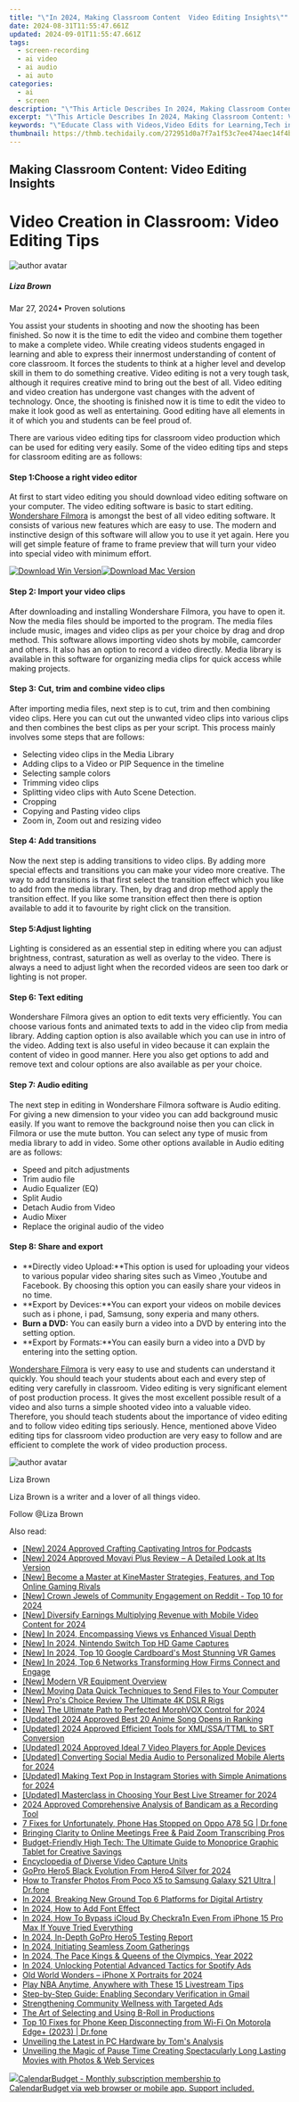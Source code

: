 ```yaml
---
title: "\"In 2024, Making Classroom Content  Video Editing Insights\""
date: 2024-08-31T11:55:47.661Z
updated: 2024-09-01T11:55:47.661Z
tags: 
  - screen-recording
  - ai video
  - ai audio
  - ai auto
categories: 
  - ai
  - screen
description: "\"This Article Describes In 2024, Making Classroom Content: Video Editing Insights\""
excerpt: "\"This Article Describes In 2024, Making Classroom Content: Video Editing Insights\""
keywords: "\"Educate Class with Videos,Video Edits for Learning,Tech in Education Tips,Save Time Editing Vid,Student-Friendly Video Edits,Engaging Educational Clips,Insightful Video Teaching\""
thumbnail: https://thmb.techidaily.com/272951d0a7f7a1f53c7ee474aec14f4b7a67f49064e3845b52b4ea1d0a9fa3cd.png
---
```


## Making Classroom Content: Video Editing Insights

# Video Creation in Classroom: Video Editing Tips

![author avatar](https://lh5.googleusercontent.com/-AIMmjowaFs4/AAAAAAAAAAI/AAAAAAAAABc/Y5UmwDaI7HU/s250-c-k/photo.jpg)

##### Liza Brown

 Mar 27, 2024• Proven solutions

You assist your students in shooting and now the shooting has been finished. So now it is the time to edit the video and combine them together to make a complete video. While creating videos students engaged in learning and able to express their innermost understanding of content of core classroom. It forces the students to think at a higher level and develop skill in them to do something creative. Video editing is not a very tough task, although it requires creative mind to bring out the best of all. Video editing and video creation has undergone vast changes with the advent of technology. Once, the shooting is finished now it is time to edit the video to make it look good as well as entertaining. Good editing have all elements in it of which you and students can be feel proud of.

There are various video editing tips for classroom video production which can be used for editing very easily. Some of the video editing tips and steps for classroom editing are as follows:

#### Step 1:Choose a right video editor

At first to start video editing you should download video editing software on your computer. The video editing software is basic to start editing. [Wondershare Filmora](https://tools.techidaily.com/wondershare/filmora/download/) is amongst the best of all video editing software. It consists of various new features which are easy to use. The modern and instinctive design of this software will allow you to use it yet again. Here you will get simple feature of frame to frame preview that will turn your video into special video with minimum effort.

[![Download Win Version](https://images.wondershare.com/filmora/guide/download-btn-win.jpg)](https://tools.techidaily.com/wondershare/filmora/download/)[![Download Mac Version](https://images.wondershare.com/filmora/guide/download-btn-mac.jpg)](https://tools.techidaily.com/wondershare/filmora/download/)

#### Step 2: Import your video clips

After downloading and installing Wondershare Filmora, you have to open it. Now the media files should be imported to the program. The media files include music, images and video clips as per your choice by drag and drop method. This software allows importing video shots by mobile, camcorder and others. It also has an option to record a video directly. Media library is available in this software for organizing media clips for quick access while making projects.

#### Step 3: Cut, trim and combine video clips

After importing media files, next step is to cut, trim and then combining video clips. Here you can cut out the unwanted video clips into various clips and then combines the best clips as per your script. This process mainly involves some steps that are follows:

* Selecting video clips in the Media Library
* Adding clips to a Video or PIP Sequence in the timeline
* Selecting sample colors
* Trimming video clips
* Splitting video clips with Auto Scene Detection.
* Cropping
* Copying and Pasting video clips
* Zoom in, Zoom out and resizing video

#### Step 4: Add transitions

Now the next step is adding transitions to video clips. By adding more special effects and transitions you can make your video more creative. The way to add transitions is that first select the transition effect which you like to add from the media library. Then, by drag and drop method apply the transition effect. If you like some transition effect then there is option available to add it to favourite by right click on the transition.

#### Step 5:Adjust lighting

Lighting is considered as an essential step in editing where you can adjust brightness, contrast, saturation as well as overlay to the video. There is always a need to adjust light when the recorded videos are seen too dark or lighting is not proper.

#### Step 6: Text editing

Wondershare Filmora gives an option to edit texts very efficiently. You can choose various fonts and animated texts to add in the video clip from media library. Adding caption option is also available which you can use in intro of the video. Adding text is also useful in video because it can explain the content of video in good manner. Here you also get options to add and remove text and colour options are also available as per your choice.

#### Step 7: Audio editing

The next step in editing in Wondershare Filmora software is Audio editing. For giving a new dimension to your video you can add background music easily. If you want to remove the background noise then you can click in Filmora or use the mute button. You can select any type of music from media library to add in video. Some other options available in Audio editing are as follows:

* Speed and pitch adjustments
* Trim audio file
* Audio Equalizer (EQ)
* Split Audio
* Detach Audio from Video
* Audio Mixer
* Replace the original audio of the video

#### Step 8: Share and export

* **Directly video Upload:**This option is used for uploading your videos to various popular video sharing sites such as Vimeo ,Youtube and Facebook. By choosing this option you can easily share your videos in no time.
* **Export by Devices:**You can export your videos on mobile devices such as i phone, i pad, Samsung, sony experia and many others.
* **Burn a DVD:** You can easily burn a video into a DVD by entering into the setting option.
* **Export by Formats:**You can easily burn a video into a DVD by entering into the setting option.

[Wondershare Filmora](https://tools.techidaily.com/wondershare/filmora/download/) is very easy to use and students can understand it quickly. You should teach your students about each and every step of editing very carefully in classroom. Video editing is very significant element of post production process. It gives the most excellent possible result of a video and also turns a simple shooted video into a valuable video. Therefore, you should teach students about the importance of video editing and to follow video editing tips seriously. Hence, mentioned above Video editing tips for classroom video production are very easy to follow and are efficient to complete the work of video production process.

![author avatar](https://lh5.googleusercontent.com/-AIMmjowaFs4/AAAAAAAAAAI/AAAAAAAAABc/Y5UmwDaI7HU/s250-c-k/photo.jpg)

Liza Brown

Liza Brown is a writer and a lover of all things video.

Follow @Liza Brown


<ins class="adsbygoogle"
     style="display:block"
     data-ad-format="autorelaxed"
     data-ad-client="ca-pub-7571918770474297"
     data-ad-slot="1223367746"></ins>



<ins class="adsbygoogle"
     style="display:block"
     data-ad-client="ca-pub-7571918770474297"
     data-ad-slot="8358498916"
     data-ad-format="auto"
     data-full-width-responsive="true"></ins>


<span class="atpl-alsoreadstyle">Also read:</span>
<div><ul>
<li><a href="https://article-knowledge.techidaily.com/new-2024-approved-crafting-captivating-intros-for-podcasts/"><u>[New] 2024 Approved  Crafting Captivating Intros for Podcasts</u></a></li>
<li><a href="https://article-knowledge.techidaily.com/new-2024-approved-movavi-plus-review-a-detailed-look-at-its-version/"><u>[New] 2024 Approved  Movavi Plus Review – A Detailed Look at Its Version</u></a></li>
<li><a href="https://article-knowledge.techidaily.com/new-become-a-master-at-kinemaster-strategies-features-and-top-online-gaming-rivals/"><u>[New] Become a Master at KineMaster  Strategies, Features, and Top Online Gaming Rivals</u></a></li>
<li><a href="https://article-knowledge.techidaily.com/new-crown-jewels-of-community-engagement-on-reddit-top-10-for-2024/"><u>[New] Crown Jewels of Community Engagement on Reddit - Top 10 for 2024</u></a></li>
<li><a href="https://facebook-video-footage.techidaily.com/new-diversify-earnings-multiplying-revenue-with-mobile-video-content-for-2024/"><u>[New] Diversify Earnings  Multiplying Revenue with Mobile Video Content for 2024</u></a></li>
<li><a href="https://article-knowledge.techidaily.com/new-in-2024-encompassing-views-vs-enhanced-visual-depth/"><u>[New] In 2024, Encompassing Views vs Enhanced Visual Depth</u></a></li>
<li><a href="https://video-capture.techidaily.com/new-in-2024-nintendo-switch-top-hd-game-captures/"><u>[New] In 2024, Nintendo Switch  Top HD Game Captures</u></a></li>
<li><a href="https://article-knowledge.techidaily.com/new-in-2024-top-10-google-cardboards-most-stunning-vr-games/"><u>[New] In 2024, Top 10  Google Cardboard's Most Stunning VR Games</u></a></li>
<li><a href="https://article-knowledge.techidaily.com/new-in-2024-top-6-networks-transforming-how-firms-connect-and-engage/"><u>[New] In 2024, Top 6 Networks Transforming How Firms Connect and Engage</u></a></li>
<li><a href="https://article-knowledge.techidaily.com/new-modern-vr-equipment-overview/"><u>[New] Modern VR Equipment Overview</u></a></li>
<li><a href="https://extra-support.techidaily.com/new-moving-data-quick-techniques-to-send-files-to-your-computer/"><u>[New] Moving Data  Quick Techniques to Send Files to Your Computer</u></a></li>
<li><a href="https://extra-support.techidaily.com/new-pros-choice-review-the-ultimate-4k-dslr-rigs/"><u>[New] Pro's Choice Review  The Ultimate 4K DSLR Rigs</u></a></li>
<li><a href="https://article-knowledge.techidaily.com/new-the-ultimate-path-to-perfected-morphvox-control-for-2024/"><u>[New] The Ultimate Path to Perfected MorphVOX Control for 2024</u></a></li>
<li><a href="https://article-knowledge.techidaily.com/updated-2024-approved-best-20-anime-song-opens-in-ranking/"><u>[Updated] 2024 Approved  Best 20 Anime Song Opens in Ranking</u></a></li>
<li><a href="https://article-knowledge.techidaily.com/updated-2024-approved-efficient-tools-for-xmlssattml-to-srt-conversion/"><u>[Updated] 2024 Approved  Efficient Tools for XML/SSA/TTML to SRT Conversion</u></a></li>
<li><a href="https://article-knowledge.techidaily.com/updated-2024-approved-ideal-7-video-players-for-apple-devices/"><u>[Updated] 2024 Approved  Ideal 7 Video Players for Apple Devices</u></a></li>
<li><a href="https://article-knowledge.techidaily.com/updated-converting-social-media-audio-to-personalized-mobile-alerts-for-2024/"><u>[Updated] Converting Social Media Audio to Personalized Mobile Alerts for 2024</u></a></li>
<li><a href="https://article-knowledge.techidaily.com/updated-making-text-pop-in-instagram-stories-with-simple-animations-for-2024/"><u>[Updated] Making Text Pop in Instagram Stories with Simple Animations for 2024</u></a></li>
<li><a href="https://article-knowledge.techidaily.com/updated-masterclass-in-choosing-your-best-live-streamer-for-2024/"><u>[Updated] Masterclass in Choosing Your Best Live Streamer for 2024</u></a></li>
<li><a href="https://video-screen-grab.techidaily.com/2024-approved-comprehensive-analysis-of-bandicam-as-a-recording-tool/"><u>2024 Approved  Comprehensive Analysis of Bandicam as a Recording Tool</u></a></li>
<li><a href="https://howto.techidaily.com/7-fixes-for-unfortunately-phone-has-stopped-on-oppo-a78-5g-drfone-by-drfone-fix-android-problems-fix-android-problems/"><u>7 Fixes for Unfortunately, Phone Has Stopped on Oppo A78 5G | Dr.fone</u></a></li>
<li><a href="https://video-capture.techidaily.com/bringing-clarity-to-online-meetings-free-and-paid-zoom-transcribing-pros/"><u>Bringing Clarity to Online Meetings  Free & Paid Zoom Transcribing Pros</u></a></li>
<li><a href="https://buynow-reviews.techidaily.com/budget-friendly-high-tech-the-ultimate-guide-to-monoprice-graphic-tablet-for-creative-savings/"><u>Budget-Friendly High Tech: The Ultimate Guide to Monoprice Graphic Tablet for Creative Savings</u></a></li>
<li><a href="https://article-knowledge.techidaily.com/encyclopedia-of-diverse-video-capture-units/"><u>Encyclopedia of Diverse Video Capture Units</u></a></li>
<li><a href="https://some-knowledge.techidaily.com/gopro-hero5-black-evolution-from-hero4-silver-for-2024/"><u>GoPro Hero5 Black Evolution From Hero4 Silver for 2024</u></a></li>
<li><a href="https://android-transfer.techidaily.com/how-to-transfer-photos-from-poco-x5-to-samsung-galaxy-s21-ultra-drfone-by-drfone-transfer-from-android-transfer-from-android/"><u>How to Transfer Photos From Poco X5 to Samsung Galaxy S21 Ultra | Dr.fone</u></a></li>
<li><a href="https://article-knowledge.techidaily.com/in-2024-breaking-new-ground-top-6-platforms-for-digital-artistry/"><u>In 2024, Breaking New Ground  Top 6 Platforms for Digital Artistry</u></a></li>
<li><a href="https://ai-editing-video.techidaily.com/in-2024-how-to-add-font-effect/"><u>In 2024, How to Add Font Effect</u></a></li>
<li><a href="https://activate-lock.techidaily.com/in-2024-how-to-bypass-icloud-by-checkra1n-even-from-iphone-15-pro-max-if-youve-tried-everything-by-drfone-ios/"><u>In 2024, How To Bypass iCloud By Checkra1n Even From iPhone 15 Pro Max If Youve Tried Everything</u></a></li>
<li><a href="https://article-knowledge.techidaily.com/in-2024-in-depth-gopro-hero5-testing-report/"><u>In 2024, In-Depth GoPro Hero5 Testing Report</u></a></li>
<li><a href="https://article-knowledge.techidaily.com/in-2024-initiating-seamless-zoom-gatherings/"><u>In 2024, Initiating Seamless Zoom Gatherings</u></a></li>
<li><a href="https://article-knowledge.techidaily.com/in-2024-the-pace-kings-and-queens-of-the-olympics-year-2022/"><u>In 2024, The Pace Kings & Queens of the Olympics, Year 2022</u></a></li>
<li><a href="https://article-knowledge.techidaily.com/in-2024-unlocking-potential-advanced-tactics-for-spotify-ads/"><u>In 2024, Unlocking Potential  Advanced Tactics for Spotify Ads</u></a></li>
<li><a href="https://some-skills.techidaily.com/old-world-wonders-iphone-x-portraits-for-2024/"><u>Old World Wonders – iPhone X Portraits for 2024</u></a></li>
<li><a href="https://article-knowledge.techidaily.com/play-nba-anytime-anywhere-with-these-15-livestream-tips/"><u>Play NBA Anytime, Anywhere with These 15 Livestream Tips</u></a></li>
<li><a href="https://tech-recovery.techidaily.com/step-by-step-guide-enabling-secondary-verification-in-gmail/"><u>Step-by-Step Guide: Enabling Secondary Verification in Gmail</u></a></li>
<li><a href="https://article-knowledge.techidaily.com/strengthening-community-wellness-with-targeted-ads/"><u>Strengthening Community Wellness with Targeted Ads</u></a></li>
<li><a href="https://article-knowledge.techidaily.com/the-art-of-selecting-and-using-b-roll-in-productions/"><u>The Art of Selecting and Using B-Roll in Productions</u></a></li>
<li><a href="https://howto.techidaily.com/top-10-fixes-for-phone-keep-disconnecting-from-wi-fi-on-motorola-edgeplus-2023-drfone-by-drfone-fix-android-problems-fix-android-problems/"><u>Top 10 Fixes for Phone Keep Disconnecting from Wi-Fi On Motorola Edge+ (2023) | Dr.fone</u></a></li>
<li><a href="https://article-knowledge.techidaily.com/unveiling-the-latest-in-pc-hardware-by-toms-analysis/"><u>Unveiling the Latest in PC Hardware by Tom's Analysis</u></a></li>
<li><a href="https://article-knowledge.techidaily.com/unveiling-the-magic-of-pause-time-creating-spectacularly-long-lasting-movies-with-photos-and-web-services/"><u>Unveiling the Magic of Pause Time  Creating Spectacularly Long Lasting Movies with Photos & Web Services</u></a></li>
</ul></div>

<!-- affiliate ads begin -->
<a href="https://secure.2checkout.com/order/checkout.php?PRODS=37701530&QTY=1&AFFILIATE=108875&CART=1"><img src="https://secure.avangate.com/images/merchant/6fe0c81e3f9438db11ebbfba6c5ce460/products/copy_cbLogo_with_text_blue.png" border="0">CalendarBudget - Monthly subscription membership to CalendarBudget via web browser or mobile app. Support included. </a>
<!-- affiliate ads end -->